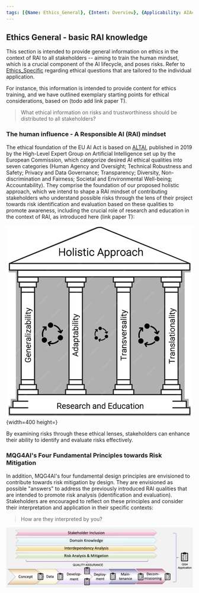 ```yaml
---
tags: [{Name: Ethics_General}, {Intent: Overview}, {Applicability: AIAct}, {Usage Example: default_highrisk}]
---
```


## Ethics General - basic RAI knowledge

This section is intended to provide general information on ethics in the context of RAI to all stakeholders -- aiming to train the human mindset, which is a crucial component of the AI lifecycle, and poses risks. Refer to [Ethics_Specific](../Application/Ethics/Ethics_Specific.md) regarding ethical questions that are tailored to the individual application.

For instance, this information is intended to provide content for ethics training, and we have outlined exemplary starting points for ethical considerations, based on (todo add link paper T).

> What ethical information on risks and trustworthiness should be distributed to all stakeholders? 

### The human influence - A Responsible AI (RAI) mindset
The ethical foundation of the EU AI Act is based on [ALTAI](https://altai.insight-centre.org/), published in 2019 by the High-Level Expert Group on Artificial Intelligence set up by the European Commission, which categorize desired AI ethical qualities into seven categories (Human Agency and Oversight; Technical Robustness and Safety; Privacy and Data Governance; Transparency; Diversity, Non-discrimination and Fairness; Societal and Environmental Well-being; Accountability). They comprise the foundation of our proposed holistic approach, which we intend to shape a RAI mindset of contributing stakeholders who understand possible risks through the lens of their project towards risk identification and evaluation based on these qualities to promote awareness, including the crucial role of research and education in the context of RAI, as introduced here (link paper T):

![](../../../imgs/Ethics/holistic_approach.png){width=400 height=}

By examining risks through these ethical lenses, stakeholders can enhance their ability to identify and evaluate risks effectively.

### MQG4AI's Four Fundamental Principles towards Risk Mitigation
In addition, MQG4AI's four fundamental design principles are envisioned to contribute towards risk mitigation by design. They are envisioned as possible "answers" to address the previously introduced RAI qualities that are intended to promote risk analysis (identification and evaluation). Stakeholders are encouraged to reflect on these principles and consider their interpretation and application in their specific contexts: 
> How are they interpreted by you?

![](../../../imgs/Lifecycle/AI_Lifecycle.png)

